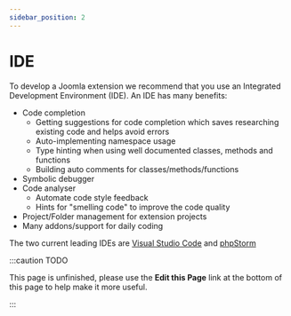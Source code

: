 ```yaml
---
sidebar_position: 2
---
```

IDE
===
To develop a Joomla extension we recommend that you use an Integrated Development Environment (IDE). An IDE has many benefits:
- Code completion
  - Getting suggestions for code completion which saves researching existing code and helps avoid errors
  - Auto-implementing namespace usage
  - Type hinting when using well documented classes, methods and functions
  - Building auto comments for classes/methods/functions
- Symbolic debugger
- Code analyser
  - Automate code style feedback
  - Hints for "smelling code" to improve the code quality
- Project/Folder management for extension projects
- Many addons/support for daily coding

The two current leading IDEs are [Visual Studio Code](get-started/ide/visual-studio-code.md) and [phpStorm](get-started/ide/phpstorm/index.md)

:::caution TODO

This page is unfinished, please use the **Edit this Page** link at the bottom of this page to help make it more useful.

:::
